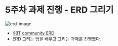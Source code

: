 # 5주차 과제 진행 - ERD 그리기


![erd-image](https://github.com/user-attachments/assets/8bdb4191-a330-4f46-98c4-ad3c1f4a717d)

- [KBT community ERD](https://www.erdcloud.com/d/cNRRhAC9RD7Mu5xic)
- ERD 그리는 법을 배우고 그리는 과제를 진행했다.